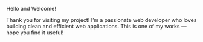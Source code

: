 Hello and Welcome!

Thank you for visiting my project!
I’m a passionate web developer who loves building clean and efficient web applications.
This is one of my works — hope you find it useful!
